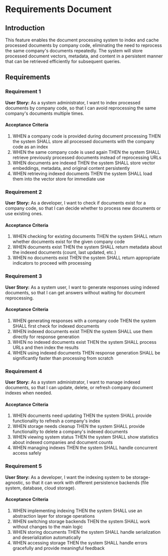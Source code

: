 # Requirements Document

## Introduction

This feature enables the document processing system to index and cache processed documents by company code, eliminating the need to reprocess the same company's documents repeatedly. The system will store processed document vectors, metadata, and content in a persistent manner that can be retrieved efficiently for subsequent queries.

## Requirements

### Requirement 1

**User Story:** As a system administrator, I want to index processed documents by company code, so that I can avoid reprocessing the same company's documents multiple times.

#### Acceptance Criteria

1. WHEN a company code is provided during document processing THEN the system SHALL store all processed documents with the company code as an index
2. WHEN the same company code is used again THEN the system SHALL retrieve previously processed documents instead of reprocessing URLs
3. WHEN documents are indexed THEN the system SHALL store vector embeddings, metadata, and original content persistently
4. WHEN retrieving indexed documents THEN the system SHALL load them into the vector store for immediate use

### Requirement 2

**User Story:** As a developer, I want to check if documents exist for a company code, so that I can decide whether to process new documents or use existing ones.

#### Acceptance Criteria

1. WHEN checking for existing documents THEN the system SHALL return whether documents exist for the given company code
2. WHEN documents exist THEN the system SHALL return metadata about the indexed documents (count, last updated, etc.)
3. WHEN no documents exist THEN the system SHALL return appropriate indicators to proceed with processing

### Requirement 3

**User Story:** As a system user, I want to generate responses using indexed documents, so that I can get answers without waiting for document reprocessing.

#### Acceptance Criteria

1. WHEN generating responses with a company code THEN the system SHALL first check for indexed documents
2. WHEN indexed documents exist THEN the system SHALL use them directly for response generation
3. WHEN no indexed documents exist THEN the system SHALL process URLs and then index the results
4. WHEN using indexed documents THEN response generation SHALL be significantly faster than processing from scratch

### Requirement 4

**User Story:** As a system administrator, I want to manage indexed documents, so that I can update, delete, or refresh company document indexes when needed.

#### Acceptance Criteria

1. WHEN documents need updating THEN the system SHALL provide functionality to refresh a company's index
2. WHEN storage needs cleanup THEN the system SHALL provide functionality to delete a company's indexed documents
3. WHEN viewing system status THEN the system SHALL show statistics about indexed companies and document counts
4. WHEN managing indexes THEN the system SHALL handle concurrent access safely

### Requirement 5

**User Story:** As a developer, I want the indexing system to be storage-agnostic, so that it can work with different persistence backends (file system, database, cloud storage).

#### Acceptance Criteria

1. WHEN implementing indexing THEN the system SHALL use an abstraction layer for storage operations
2. WHEN switching storage backends THEN the system SHALL work without changes to the main logic
3. WHEN storing documents THEN the system SHALL handle serialization and deserialization automatically
4. WHEN accessing storage THEN the system SHALL handle errors gracefully and provide meaningful feedback